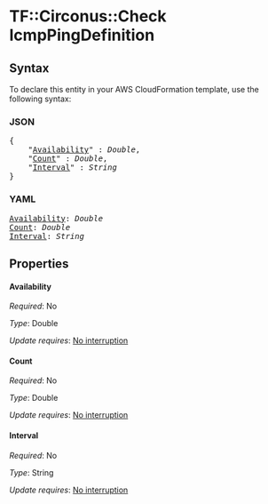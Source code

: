 # TF::Circonus::Check IcmpPingDefinition

## Syntax

To declare this entity in your AWS CloudFormation template, use the following syntax:

### JSON

<pre>
{
    "<a href="#availability" title="Availability">Availability</a>" : <i>Double</i>,
    "<a href="#count" title="Count">Count</a>" : <i>Double</i>,
    "<a href="#interval" title="Interval">Interval</a>" : <i>String</i>
}
</pre>

### YAML

<pre>
<a href="#availability" title="Availability">Availability</a>: <i>Double</i>
<a href="#count" title="Count">Count</a>: <i>Double</i>
<a href="#interval" title="Interval">Interval</a>: <i>String</i>
</pre>

## Properties

#### Availability

_Required_: No

_Type_: Double

_Update requires_: [No interruption](https://docs.aws.amazon.com/AWSCloudFormation/latest/UserGuide/using-cfn-updating-stacks-update-behaviors.html#update-no-interrupt)

#### Count

_Required_: No

_Type_: Double

_Update requires_: [No interruption](https://docs.aws.amazon.com/AWSCloudFormation/latest/UserGuide/using-cfn-updating-stacks-update-behaviors.html#update-no-interrupt)

#### Interval

_Required_: No

_Type_: String

_Update requires_: [No interruption](https://docs.aws.amazon.com/AWSCloudFormation/latest/UserGuide/using-cfn-updating-stacks-update-behaviors.html#update-no-interrupt)

